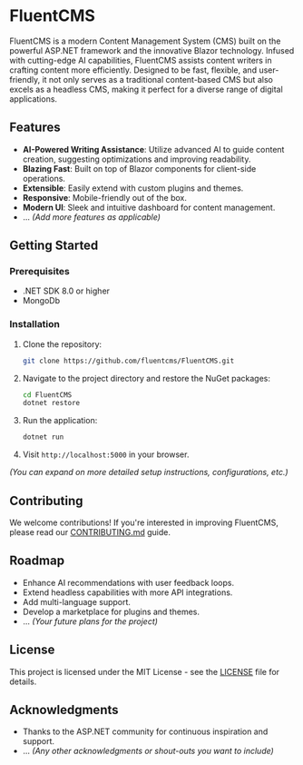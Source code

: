 # FluentCMS

FluentCMS is a modern Content Management System (CMS) built on the powerful ASP.NET framework and the innovative Blazor technology. Infused with cutting-edge AI capabilities, FluentCMS assists content writers in crafting content more efficiently. Designed to be fast, flexible, and user-friendly, it not only serves as a traditional content-based CMS but also excels as a headless CMS, making it perfect for a diverse range of digital applications.

## Features

- **AI-Powered Writing Assistance**: Utilize advanced AI to guide content creation, suggesting optimizations and improving readability.
- **Blazing Fast**: Built on top of Blazor components for client-side operations.
- **Extensible**: Easily extend with custom plugins and themes.
- **Responsive**: Mobile-friendly out of the box.
- **Modern UI**: Sleek and intuitive dashboard for content management.
- ... _(Add more features as applicable)_

## Getting Started

### Prerequisites

- .NET SDK 8.0 or higher
- MongoDb

### Installation

1. Clone the repository:

   ```bash
   git clone https://github.com/fluentcms/FluentCMS.git
   ```

2. Navigate to the project directory and restore the NuGet packages:

   ```bash
   cd FluentCMS
   dotnet restore
   ```

3. Run the application:

   ```bash
   dotnet run
   ```

4. Visit `http://localhost:5000` in your browser.

_(You can expand on more detailed setup instructions, configurations, etc.)_

## Contributing

We welcome contributions! If you're interested in improving FluentCMS, please read our [CONTRIBUTING.md](./CONTRIBUTING.md) guide.

## Roadmap

- Enhance AI recommendations with user feedback loops.
- Extend headless capabilities with more API integrations.
- Add multi-language support.
- Develop a marketplace for plugins and themes.
- ... _(Your future plans for the project)_

## License

This project is licensed under the MIT License - see the [LICENSE](./LICENSE) file for details.

## Acknowledgments

- Thanks to the ASP.NET community for continuous inspiration and support.
- ... _(Any other acknowledgments or shout-outs you want to include)_
